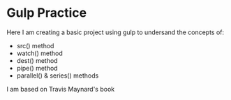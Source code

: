 # Gulp Practice

Here I am creating a basic project using gulp to undersand the concepts of: 

- src() method
- watch() method
- dest() method
- pipe() method
- parallel() & series() methods

I am based on Travis Maynard's book